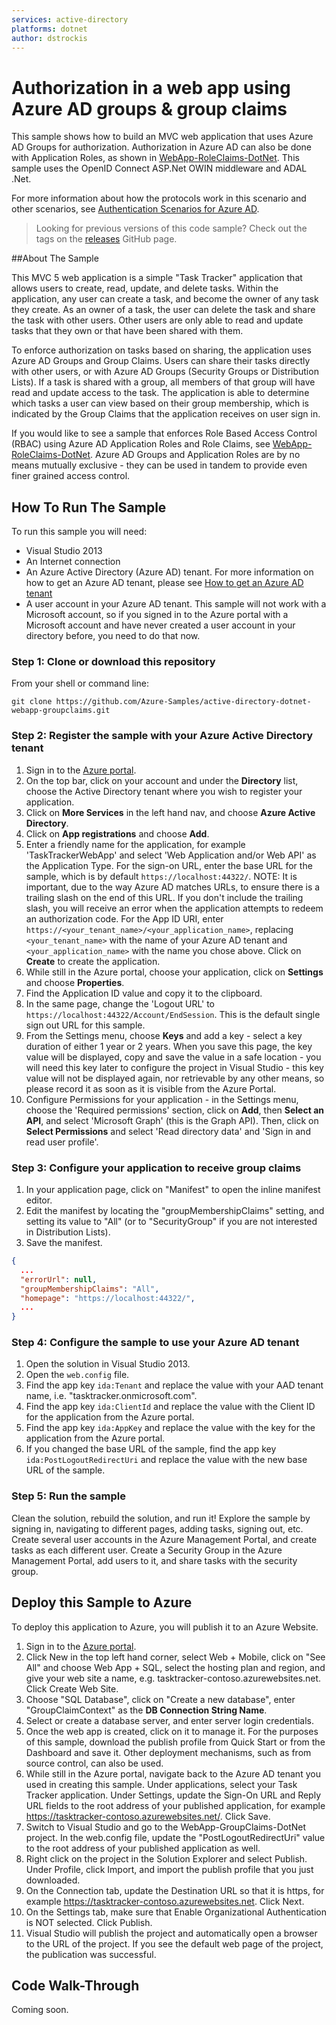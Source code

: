 ```yaml
---
services: active-directory
platforms: dotnet
author: dstrockis
---
```


Authorization in a web app using Azure AD groups & group claims
==================================

This sample shows how to build an MVC web application that uses Azure AD Groups for authorization.  Authorization in Azure AD can also be done with Application Roles, as shown in [WebApp-RoleClaims-DotNet](https://github.com/Azure-Samples/active-directory-dotnet-webapp-authz-roleclaims). This sample uses the OpenID Connect ASP.Net OWIN middleware and ADAL .Net.

For more information about how the protocols work in this scenario and other scenarios, see [Authentication Scenarios for Azure AD](http://go.microsoft.com/fwlink/?LinkId=394414).

> Looking for previous versions of this code sample? Check out the tags on the [releases](../../releases) GitHub page.

##About The Sample

This MVC 5 web application is a simple "Task Tracker" application that allows users to create, read, update, and delete tasks.  Within the application, any user can create a task, and become the owner of any task they create.  As an owner of a task, the user can delete the task and share the task with other users.  Other users are only able to read and update tasks that they own or that have been shared with them.

To enforce authorization on tasks based on sharing, the application uses Azure AD Groups and Group Claims.  Users can share their tasks directly with other users, or with Azure AD Groups (Security Groups or Distribution Lists).  If a task is shared with a group, all members of that group will have read and update access to the task.  The application is able to determine which tasks a user can view based on their group membership, which is indicated by the Group Claims that the application receives on user sign in.  

If you would like to see a sample that enforces Role Based Access Control (RBAC) using Azure AD Application Roles and Role Claims, see [WebApp-RoleClaims-DotNet](https://github.com/Azure-Samples/active-directory-dotnet-webapp-authz-roleclaims).  Azure AD Groups and Application Roles are by no means mutually exclusive - they can be used in tandem to provide even finer grained access control.


## How To Run The Sample

To run this sample you will need:
- Visual Studio 2013
- An Internet connection
- An Azure Active Directory (Azure AD) tenant. For more information on how to get an Azure AD tenant, please see [How to get an Azure AD tenant](https://azure.microsoft.com/en-us/documentation/articles/active-directory-howto-tenant/) 
- A user account in your Azure AD tenant. This sample will not work with a Microsoft account, so if you signed in to the Azure portal with a Microsoft account and have never created a user account in your directory before, you need to do that now.

### Step 1:  Clone or download this repository

From your shell or command line:

`git clone https://github.com/Azure-Samples/active-directory-dotnet-webapp-groupclaims.git`

### Step 2:  Register the sample with your Azure Active Directory tenant

1. Sign in to the [Azure portal](https://portal.azure.com).
2. On the top bar, click on your account and under the **Directory** list, choose the Active Directory tenant where you wish to register your application.
3. Click on **More Services** in the left hand nav, and choose **Azure Active Directory**.
4. Click on **App registrations** and choose **Add**.
5. Enter a friendly name for the application, for example 'TaskTrackerWebApp' and select 'Web Application and/or Web API' as the Application Type. For the sign-on URL, enter the base URL for the sample, which is by default `https://localhost:44322/`. NOTE:  It is important, due to the way Azure AD matches URLs, to ensure there is a trailing slash on the end of this URL.  If you don't include the trailing slash, you will receive an error when the application attempts to redeem an authorization code. For the App ID URI, enter `https://<your_tenant_name>/<your_application_name>`, replacing `<your_tenant_name>` with the name of your Azure AD tenant and `<your_application_name>` with the name you chose above. Click on **Create** to create the application.
6. While still in the Azure portal, choose your application, click on **Settings** and choose **Properties**.
7. Find the Application ID value and copy it to the clipboard.
8. In the same page, change the 'Logout URL' to `https://localhost:44322/Account/EndSession`.  This is the default single sign out URL for this sample.
9. From the Settings menu, choose **Keys** and add a key - select a key duration of either 1 year or 2 years. When you save this page, the key value will be displayed, copy and save the value in a safe location - you will need this key later to configure the project in Visual Studio - this key value will not be displayed again, nor retrievable by any other means, so please record it as soon as it is visible from the Azure Portal.
10. Configure Permissions for your application - in the Settings menu, choose the 'Required permissions' section, click on **Add**, then **Select an API**, and select 'Microsoft Graph' (this is the Graph API). Then, click on  **Select Permissions** and select 'Read directory data' and 'Sign in and read user profile'.

### Step 3: Configure your application to receive group claims

1. In your application page, click on "Manifest" to open the inline manifest editor.
2. Edit the manifest by locating the "groupMembershipClaims" setting, and setting its value to "All" (or to "SecurityGroup" if you are not interested in Distribution Lists).
3. Save the manifest.
```JSON
{
  ...
  "errorUrl": null,
  "groupMembershipClaims": "All",
  "homepage": "https://localhost:44322/",
  ...
}
```

### Step 4:  Configure the sample to use your Azure AD tenant

1. Open the solution in Visual Studio 2013.
2. Open the `web.config` file.
3. Find the app key `ida:Tenant` and replace the value with your AAD tenant name, i.e. "tasktracker.onmicrosoft.com".
4. Find the app key `ida:ClientId` and replace the value with the Client ID for the application from the Azure portal.
5. Find the app key `ida:AppKey` and replace the value with the key for the application from the Azure portal.
6. If you changed the base URL of the sample, find the app key `ida:PostLogoutRedirectUri` and replace the value with the new base URL of the sample.

### Step 5:  Run the sample

Clean the solution, rebuild the solution, and run it!  Explore the sample by signing in, navigating to different pages, adding tasks, signing out, etc.  Create several user accounts in the Azure Management Portal, and create tasks as each different user.  Create a Security Group in the Azure Management Portal, add users to it, and share tasks with the security group.

## Deploy this Sample to Azure

To deploy this application to Azure, you will publish it to an Azure Website.

1. Sign in to the [Azure portal](https://portal.azure.com).
2. Click New in the top left hand corner, select Web + Mobile, click on "See All" and choose Web App + SQL, select the hosting plan and region, and give your web site a name, e.g. tasktracker-contoso.azurewebsites.net.  Click Create Web Site.
3. Choose "SQL Database", click on "Create a new database", enter "GroupClaimContext" as the **DB Connection String Name**.
4. Select or create a database server, and enter server login credentials.
5. Once the web app is created, click on it to manage it.  For the purposes of this sample, download the publish profile from Quick Start or from the Dashboard and save it.  Other deployment mechanisms, such as from source control, can also be used.
6. While still in the Azure portal, navigate back to the Azure AD tenant you used in creating this sample.  Under applications, select your Task Tracker application.  Under Settings, update the Sign-On URL and Reply URL fields to the root address of your published application, for example https://tasktracker-contoso.azurewebsites.net/.  Click Save.
7. Switch to Visual Studio and go to the WebApp-GroupClaims-DotNet project.  In the web.config file, update the "PostLogoutRedirectUri" value to the root address of your published application as well.
8. Right click on the project in the Solution Explorer and select Publish.  Under Profile, click Import, and import the publish profile that you just downloaded.
9. On the Connection tab, update the Destination URL so that it is https, for example https://tasktracker-contoso.azurewebsites.net.  Click Next.
10. On the Settings tab, make sure that Enable Organizational Authentication is NOT selected.  Click Publish.
11. Visual Studio will publish the project and automatically open a browser to the URL of the project.  If you see the default web page of the project, the publication was successful.


## Code Walk-Through

Coming soon.
